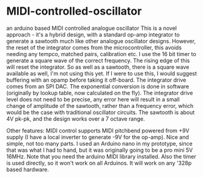 # MIDI-controlled-oscillator
an arduino based MIDI controlled analogue oscillator
This is a novel approach - it's a hybrid design, with a standard op-amp integrator to generate a sawtooth much like other analogue oscillator designs.
However, the reset of the integrator comes from the microcontroller, this avoids needing any tempco, matched pairs, calibration etc.
I use the 16 bit timer to generate a square wave of the correct frequency. The rising edge of this will reset the integrator.
So as well as a sawtooth, there is a square wave available as well, I'm not using this yet. If I were to use this, I would suggest buffering with an opamp before taking it off-board.
The integrator drive comes from an SPI DAC. The exponential conversion is done in software (originally by lookup table, now calculated on the fly). The integrator drive level does not need to be precise, any error here will result in a small change of amplitude of the sawtooth, rather than a frequency error, which would be the case with traditional oscillator circuits.
The sawtooth is about 4V pk-pk, and the design works over a 7 octave range.

Other features:
MIDI control
supports MIDI pitchbend
powered from +9V supply (I have a local inverter to generate -9V for the op-amp).
Nice and simple, not too many parts.
I used an Arduino nano in my prototype, since that was what I had to hand, but it was originally going to be a pro mini 5V 16MHz.
Note that you need the arduino MIDI library installed. Also the timer is used directly, so it won't work on all Arduinos. It will work on any '328p based hardware. 
